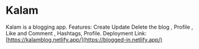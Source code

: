# Kalam
Kalam is a blogging app.
Features: Create Update Delete the blog , Profile , Like and Comment , Hashtags, Profile.
Deployment Link: [https://kalamblog.netlify.app/](https://blogged-in.netlify.app/)
